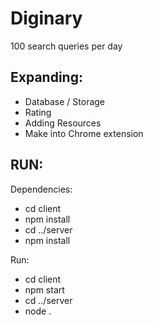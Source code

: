 # Diginary
100 search queries per day

## Expanding:
- Database / Storage
- Rating
- Adding Resources
- Make into Chrome extension

## RUN:
Dependencies:
- cd client
- npm install
- cd ../server
- npm install

Run:
- cd client
- npm start
- cd ../server
- node .
